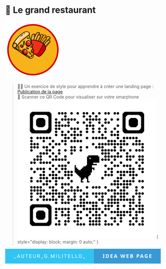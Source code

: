 # 🚀 Le grand restaurant
![cover](./asset/logo.png)

> 🧑‍💻 Un exercice de style pour apprendre à créer une landing page : 
> [Publication de la page](https://giusmili.github.io/le_grand_restaurant/)<br>
> 🧐 Scanner ce QR Code pour visualiser sur votre smarphone
![Description de l'image](./asset/qrcode_giusmili.github.io.png){ style="display: block; margin: 0 auto;" }

<div style="text-align: center">
<img src="./asset/_auteur_g.militello_-idea-web-page.svg" alt="auteur Militello Giuseppe">
</div>